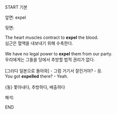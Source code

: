 START
기본

앞면:
expel


뒷면:
<div>The heart muscles contract to <strong>expel</strong> the blood. </div><div><div>심근은 혈액을 내보내기 위해 수축한다.</div></div><div><br></div><div><div>We have no legal power to <strong>expel</strong> them from our party. </div><div><div>우리에게는 그들을 당에서 추방할 법적 권리가 없다.</div></div></div><div><br></div><div><div><div>[그러다 일본으로 돌아와] - 그럼 거기서 잘린거야? - 응.</div></div><div><div>You got <strong>expelled</strong> there? - Yeah.</div></div></div><div><br></div><div>{동} 쫓아내다, 추방하다, 배출하다</div>


해석:

END